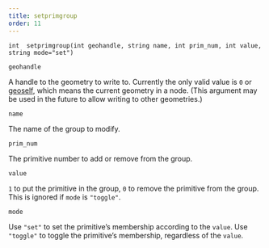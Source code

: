 ```yaml
---
title: setprimgroup
order: 11
---
```

`int  setprimgroup(int geohandle, string name, int prim_num, int value, string mode="set")`

`geohandle`

A handle to the geometry to write to. Currently the only valid value is `0` or [geoself](geoself.html "Returns a handle to the current geometry."), which means the current geometry in a node. (This argument may be used in the future to allow writing to other geometries.)

`name`

The name of the group to modify.

`prim_num`

The primitive number to add or remove from the group.

`value`

`1` to put the primitive in the group, `0` to remove the primitive from the group.
This is ignored if `mode` is `"toggle"`.

`mode`

Use `"set"` to set the primitive’s membership according to the `value`.
Use `"toggle"` to toggle the primitive’s membership, regardless of the `value`.
